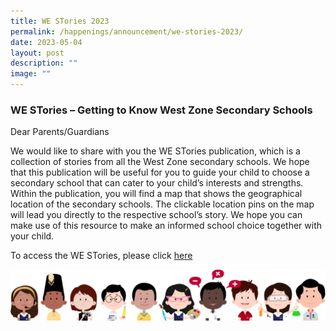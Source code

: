 ```yaml
---
title: WE STories 2023
permalink: /happenings/announcement/we-stories-2023/
date: 2023-05-04
layout: post
description: ""
image: ""
---
```

### WE STories – Getting to Know West Zone Secondary Schools

Dear Parents/Guardians

We would like to share with you the WE STories publication, which is a collection of stories from all the West Zone secondary schools. We hope that this publication will be useful for you to guide your child to choose a secondary school that can cater to your child’s interests and strengths. Within the publication, you will find a map that shows the geographical location of the secondary schools. The clickable location pins on the map will lead you directly to the respective school’s story. We hope you can make use of this resource to make an informed school choice together with your child.

To access the WE STories, please click [here](https://online.fliphtml5.com/obrr/qkde/#p=1)

![](/images/kids.png)